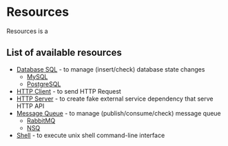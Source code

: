 # Resources

Resources is a

## List of available resources

* [Database SQL](https://github.com/alileza/tomato/blob/master/docs/resources/database-sql.md) - to manage (insert/check) database state changes
  * [MySQL](https://github.com/alileza/tomato/blob/master/docs/resources/database-sql.md)
  * [PostgreSQL](https://github.com/alileza/tomato/blob/master/docs/resources/database-sql.md)
* [HTTP Client](https://github.com/alileza/tomato/blob/master/docs/resources/http-client.md) - to send HTTP Request
* [HTTP Server](https://github.com/alileza/tomato/blob/master/docs/resources/http-server.md) - to create fake external service dependency that serve HTTP API
* [Message Queue](https://github.com/alileza/tomato/blob/master/docs/resources/message-queue.md) - to manage (publish/consume/check) message queue
  * [RabbitMQ](https://github.com/alileza/tomato/blob/master/docs/resources/message-queue.md)
  * [NSQ](https://github.com/alileza/tomato/blob/master/docs/resources/message-queue.md)
* [Shell](https://github.com/alileza/tomato/blob/master/docs/resources/shell.md) -  to execute unix shell command-line interface
